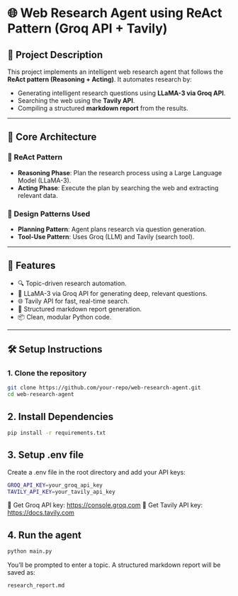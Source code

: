 # 🌐 Web Research Agent using ReAct Pattern (Groq API + Tavily)

## 📘 Project Description
This project implements an intelligent web research agent that follows the **ReAct pattern (Reasoning + Acting)**. It automates research by:
- Generating intelligent research questions using **LLaMA-3 via Groq API**.
- Searching the web using the **Tavily API**.
- Compiling a structured **markdown report** from the results.

---

## 🧠 Core Architecture

### 🔹 ReAct Pattern
- **Reasoning Phase**: Plan the research process using a Large Language Model (LLaMA-3).
- **Acting Phase**: Execute the plan by searching the web and extracting relevant data.

### 🔧 Design Patterns Used
- **Planning Pattern**: Agent plans research via question generation.
- **Tool-Use Pattern**: Uses Groq (LLM) and Tavily (search tool).

---

## 🚀 Features
- 🔍 Topic-driven research automation.
- 🧠 LLaMA-3 via Groq API for generating deep, relevant questions.
- 🌐 Tavily API for fast, real-time search.
- 📄 Structured markdown report generation.
- 📦 Clean, modular Python code.

---

## 🛠️ Setup Instructions

### 1. Clone the repository
```bash
git clone https://github.com/your-repo/web-research-agent.git
cd web-research-agent
```
## 2. Install Dependencies

```bash
pip install -r requirements.txt
```

## 3. Setup .env file
Create a .env file in the root directory and add your API keys:

```bash
GROQ_API_KEY=your_groq_api_key
TAVILY_API_KEY=your_tavily_api_key
```

🔑 Get Groq API key: https://console.groq.com
🔑 Get Tavily API key: https://docs.tavily.com

## 4. Run the agent

```bash
python main.py
```
You’ll be prompted to enter a topic. A structured markdown report will be saved as:

```bash
research_report.md
```